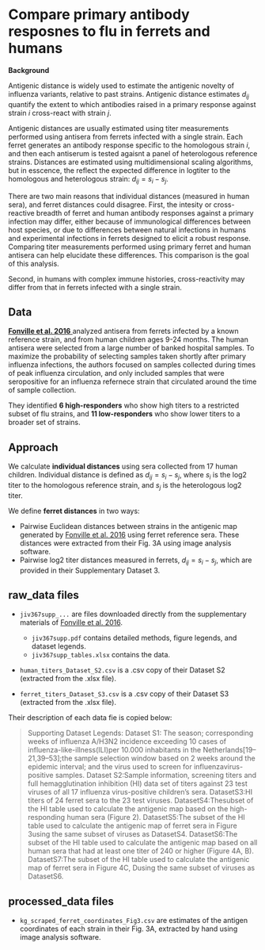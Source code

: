 # Compare primary antibody resposnes to flu in ferrets and humans

**Background**

Antigenic distance is widely used to estimate the antigenic novelty of influenza variants, relative to past strains.
Antigenic distance estimates $d_{ij}$ quantify the extent to which antibodies raised in a primary response against strain $i$ cross-react with strain $j$. 

Antigenic distances are usually estimated using titer measurements performed using antisera from ferrets infected with a single strain.
Each ferret generates an antibody response specific to the homologous strain $i$, and then each antiserum is tested agaisnt a panel of heterologous reference strains.
Distances are estimated using multidimensional scaling algorithms, but in esscence, the reflect the expected difference in logtiter to the homologous and heterologous strain: $d_{ij} = s_i - s_j$.

There are two main reasons that individual distances (measured in human sera), and ferret distances could disagree.
First, the intesity or cross-reactive breadth of ferret and human antibody responses against a primary infection may differ, either because of immunological differences between host species, or due to differences between natural infections in humans and experimental infections in ferrets designed to elicit a robust response.
Comparing titer measurements performed using primary ferret and human antisera can help elucidate these differences. 
This comparison is the goal of this analysis.

Second, in humans with complex immune histories, cross-reactivity may differ from that in ferrets infected with a single strain.

## Data

[**Fonville et al. 2016** ](http://dx.doi.org/10.1093/infdis/jiv367) analyzed antisera from ferrets infected by a known reference strain, and from human children ages 9-24 months. 
The human antisera were selected from a large number of banked hospital samples.
To maximize the probability of selecting samples taken shortly after primary influenza infections, the authors focused on samples collected during times of peak influenza circulation, and only included samples that were seropositive for an influenza refernece strain that circulated around the time of sample collection.

They identified **6 high-responders** who show high titers to a restricted subset of flu strains, and **11 low-responders** who show lower titers to a broader set of strains.


## Approach

We calculate **individual distances** using sera collected from 17 human children. Individual distance is defined as $d_{ij} = s_i - s_j$, where $s_i$ is the log2 titer to the homologous reference strain, and $s_j$ is the heterologous log2 titer.

We define **ferret distances** in two ways:

* Pairwise Euclidean distances between strains in the antigenic map generated by [Fonville et al. 2016](http://dx.doi.org/10.1093/infdis/jiv367) using ferret reference sera. These distances were extracted from their Fig. 3A using image analysis software.
* Pairwise log2 titer distances measured in ferrets, $d_{ij} = s_i - s_j$, which are provided in their Supplementary Dataset 3.

## raw_data files

* `jiv367supp_...` are files downloaded directly from the supplementary materials of [Fonville et al. 2016](http://dx.doi.org/10.1093/infdis/jiv367).

    * `jiv367supp.pdf` contains detailed methods, figure legends, and dataset legends.
    *  `jiv367supp_tables.xlsx` contains the data.
        
        
* `human_titers_Dataset_S2.csv` is a .csv copy of their Dataset S2 (extracted from the .xlsx file).
* `ferret_titers_Dataset_S3.csv` is a .csv copy of their Dataset S3 (extracted from the .xlsx file).

Their description of each data fie is copied below:

>Supporting Dataset Legends:
> Dataset   S1: The   season;   corresponding   weeks   of influenza   A/H3N2 incidence   exceeding   10   cases   of   influenza-like-illness(ILI)per   10.000 inhabitants  in  the  Netherlands[19–21,39–53];the  sample selection window based on 2 weeks around the epidemic interval; and the virus used to screen for influenzavirus-positive samples.
>Dataset  S2:Sample  information,  screening  titers  and  full  hemagglutination inhibition (HI) data set of titers against 23 test viruses of all 17 influenza virus-positive children’s sera.
>DatasetS3:HI titers of 24 ferret sera to the 23 test viruses.
>DatasetS4:Thesubset  of  the  HI  table  used  to  calculate  the  antigenic  map based on the high-responding human sera (Figure 2).
>DatasetS5:The subset of the HI table used to calculate the antigenic map of ferret sera in Figure 3using the same subset of viruses as DatasetS4.
>DatasetS6:The  subset  of  the  HI  table  used  to  calculate  the  antigenic  map based  on  all  human  sera  that  had  at  least  one  titer  of  240  or  higher  (Figure 4A, B). 
>DatasetS7:The subset of the HI table used to calculate the antigenic map of ferret sera in Figure 4C, Dusing the same subset of viruses as DatasetS6.


## processed_data files

* `kg_scraped_ferret_coordinates_Fig3.csv` are estimates of the antigen coordinates of each strain in their Fig. 3A, extracted by hand using image analysis software.
